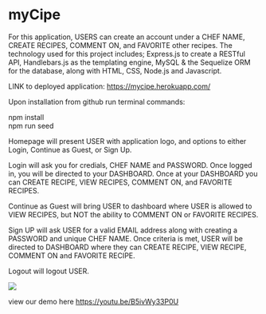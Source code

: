 # myCipe
For this application, USERS can create an account under a CHEF NAME, CREATE RECIPES, COMMENT ON, and FAVORITE other recipes.  The technology used for this project includes; Express.js to create a RESTful API, Handlebars.js as the templating engine, MySQL & the Sequelize ORM for the database, along with HTML, CSS, Node.js and Javascript.
<br>

LINK to deployed application: https://mycipe.herokuapp.com/

Upon installation from github run terminal commands:<br>

npm install<br>
npm run seed<br>


Homepage will present USER with application logo, and options to either Login, Continue as Guest, or Sign Up.<br>


Login will ask you for credials, CHEF NAME and PASSWORD.  Once logged in, you will be directed to your DASHBOARD.  Once at your DASHBOARD you can CREATE RECIPE, VIEW RECIPES, COMMENT ON, and FAVORITE RECIPES.<br>


Continue as Guest will bring USER to dashboard where USER is allowed to VIEW RECIPES, but NOT the ability to COMMENT ON or FAVORITE RECIPES.<br>


Sign UP will ask USER for a valid EMAIL address along with creating a PASSWORD and unique CHEF NAME.  Once criteria is met, USER will be directed to DASHBOARD where they can CREATE RECIPE, VIEW RECIPE, COMMENT ON and FAVORITE RECIPE.<br>


Logout will logout USER.<br>


<img src="https://i.imgur.com/NVafCZs.png">
<br>


view our demo here https://youtu.be/B5ivWy33P0U
